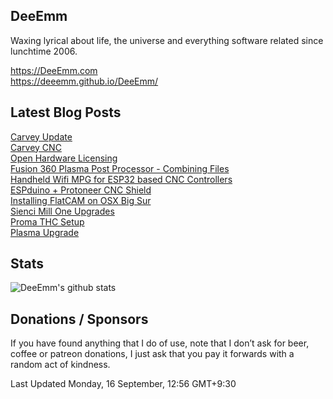 ## DeeEmm

Waxing lyrical about life, the universe and everything software related since lunchtime 2006.

https://DeeEmm.com  
https://deeemm.github.io/DeeEmm/

## Latest Blog Posts

[Carvey Update](https:&#x2F;&#x2F;deeemm.com&#x2F;cnc&#x2F;2022&#x2F;10&#x2F;20&#x2F;carvey-update.html)  
          [Carvey CNC](https:&#x2F;&#x2F;deeemm.com&#x2F;cnc&#x2F;2022&#x2F;09&#x2F;09&#x2F;carvey-cnc.html)  
          [Open Hardware Licensing](https:&#x2F;&#x2F;deeemm.com&#x2F;diyfb&#x2F;2021&#x2F;09&#x2F;23&#x2F;open-hardware-licensing.html)  
          [Fusion 360 Plasma Post Processor - Combining Files](https:&#x2F;&#x2F;deeemm.com&#x2F;cnc&#x2F;2021&#x2F;08&#x2F;13&#x2F;Fusion-360-plasma-combining-files.html)  
          [Handheld Wifi MPG for ESP32 based CNC Controllers](https:&#x2F;&#x2F;deeemm.com&#x2F;cnc&#x2F;2021&#x2F;07&#x2F;20&#x2F;Handheld-Wifi-GRBL-ESP32-MPG.html)  
          [ESPduino + Protoneer CNC Shield](https:&#x2F;&#x2F;deeemm.com&#x2F;cnc&#x2F;2021&#x2F;07&#x2F;15&#x2F;ESPduino-protoneer-CNC-Shield.html)  
          [Installing FlatCAM on OSX Big Sur](https:&#x2F;&#x2F;deeemm.com&#x2F;cnc&#x2F;2021&#x2F;07&#x2F;07&#x2F;intalling-flatcam-on-osx-bigsur.html)  
          [Sienci Mill One Upgrades](https:&#x2F;&#x2F;deeemm.com&#x2F;cnc&#x2F;2021&#x2F;06&#x2F;06&#x2F;sienci-mill-one-upgrades.html)  
          [Proma THC Setup](https:&#x2F;&#x2F;deeemm.com&#x2F;cnc&#x2F;2021&#x2F;05&#x2F;27&#x2F;Proma-THC-Setup.html)  
          [Plasma Upgrade](https:&#x2F;&#x2F;deeemm.com&#x2F;plasma,%20cnc&#x2F;2020&#x2F;12&#x2F;10&#x2F;plasma-upgrade.html)  
          


## Stats

![DeeEmm's github stats](https://github-readme-stats-deeemm.vercel.app/api?username=DeeEmm&show_icons=true)

## Donations / Sponsors

If you have found anything that I do of use, note that I don’t ask for beer, coffee or patreon donations, I just ask that you pay it forwards with a random act of kindness.

Last Updated Monday, 16 September, 12:56 GMT+9:30
